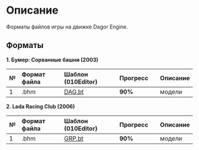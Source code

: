 # Описание

Форматы файлов игры на движке Dagor Engine.

## Форматы

**1. Бумер: Сорванные башни (2003)**

| № | Формат файла       | Шаблон (010Editor)     | Прогресс     |  | Описание |
| :--- | :--------- | :----------- | :---------- | :---------- | :---------- |
| 1 | .bhm        | [DAG.bt]()        | **90%**      |          | модели  |

**2. Lada Racing Club (2006)**

| № | Формат файла       | Шаблон (010Editor)     | Прогресс     |  | Описание |
| :--- | :--------- | :----------- | :---------- | :---------- | :---------- |
| 1 | .bhm        | [GRP.bt]()        | **90%**      |          | модели
